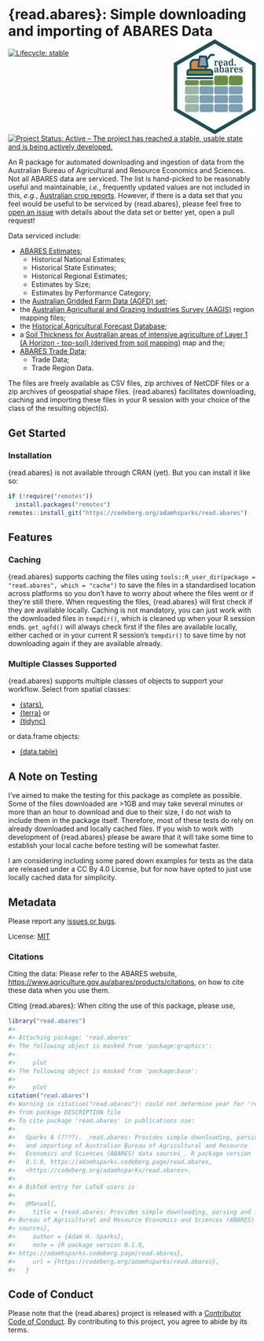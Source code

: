 
<!-- README.md is generated from README.Rmd. Please edit that file -->

# {read.abares}: Simple downloading and importing of ABARES Data <img src="man/figures/logo.png" align="right"/>

<!-- badges: start -->

[![Lifecycle:
stable](https://img.shields.io/badge/lifecycle-stable-green.svg)](https://lifecycle.r-lib.org/articles/stages.html#stable)
[![Project Status: Active – The project has reached a stable, usable
state and is being actively
developed.](https://www.repostatus.org/badges/latest/active.svg)](https://www.repostatus.org/#active)
<!-- badges: end -->

An R package for automated downloading and ingestion of data from the
Australian Bureau of Agricultural and Resource Economics and Sciences.
Not all ABARES data are serviced. The list is hand-picked to be
reasonably useful and maintainable, *i.e.*, frequently updated values
are not included in this, *e.g.*, [Australian crop
reports](https://daff.ent.sirsidynix.net.au/client/en_AU/ABARES/search/results?te=ASSET&st=PD#).
However, if there is a data set that you feel would be useful to be
serviced by {read.abares}, please feel free to [open an
issue](https://codeberg.org/adamhsparks/read.abares/issues/new) with
details about the data set or better yet, open a pull request!

Data serviced include:

- [ABARES
  Estimates](https://www.agriculture.gov.au/abares/data/farm-data-portal#data-download);
  - Historical National Estimates;
  - Historical State Estimates;
  - Historical Regional Estimates;
  - Estimates by Size;
  - Estimates by Performance Category;
- the [Australian Gridded Farm Data (AGFD)
  set](https://www.agriculture.gov.au/abares/research-topics/surveys/farm-survey-data/australian-gridded-farm-data);
- the [Australian Agricultural and Grazing Industries Survey
  (AAGIS)](https://www.agriculture.gov.au/abares/research-topics/surveys/farm-survey-data)
  region mapping files;
- the [Historical Agricultural Forecast
  Database](https://www.agriculture.gov.au/abares/research-topics/agricultural-outlook/historical-forecasts#:~:text=About%20the%20historical%20agricultural%20forecast,relevant%20to%20Australian%20agricultural%20markets);
- a [Soil Thickness for Australian areas of intensive agriculture of
  Layer 1 (A Horizon - top-soil) (derived from soil
  mapping)](https://data.agriculture.gov.au/geonetwork/srv/eng/catalog.search#/metadata/faa9f157-8e17-4b23-b6a7-37eb7920ead6)
  map and the;
- [ABARES Trade
  Data](https://www.agriculture.gov.au/abares/research-topics/trade/dashboard);
  - Trade Data;
  - Trade Region Data.

The files are freely available as CSV files, zip archives of NetCDF
files or a zip archives of geospatial shape files. {read.abares}
facilitates downloading, caching and importing these files in your R
session with your choice of the class of the resulting object(s).

## Get Started

### Installation

{read.abares} is not available through CRAN (yet). But you can install
it like so:

``` r
if (!require("remotes"))
  install.packages("remotes")
remotes::install_git("https://codeberg.org/adamhsparks/read.abares")
```

## Features

### Caching

{read.abares} supports caching the files using
`tools::R_user_dir(package = "read.abares", which = "cache")` to save
the files in a standardised location across platforms so you don’t have
to worry about where the files went or if they’re still there. When
requesting the files, {read.abares} will first check if they are
available locally. Caching is not mandatory, you can just work with the
downloaded files in `tempdir()`, which is cleaned up when your R session
ends. `get_agfd()` will always check first if the files are available
locally, either cached or in your current R session’s `tempdir()` to
save time by not downloading again if they are available already.

### Multiple Classes Supported

{read.abares} supports multiple classes of objects to support your
workflow. Select from spatial classes:

- [{stars}](https://CRAN.R-project.org/package=stars),
- [{terra}](https://CRAN.R-project.org/package=terra) or
- [{tidync}](https://CRAN.R-project.org/package=tidync)

or data.frame objects:

- [{data.table}](https://CRAN.R-project.org/package=data.table)

## A Note on Testing

I’ve aimed to make the testing for this package as complete as possible.
Some of the files downloaded are \>1GB and may take several minutes or
more than an hour to download and due to their size, I do not wish to
include them in the package itself. Therefore, most of these tests do
rely on already downloaded and locally cached files. If you wish to work
with development of {read.abares} please be aware that it will take some
time to establish your local cache before testing will be somewhat
faster.

I am considering including some pared down examples for tests as the
data are released under a CC By 4.0 License, but for now have opted to
just use locally cached data for simplicity.

## Metadata

Please report any [issues or
bugs](https://codeberg.org/adamhsparks/read.abares/issues).

License: [MIT](LICENSE.md)

### Citations

Citing the data: Please refer to the ABARES website,
<https://www.agriculture.gov.au/abares/products/citations>, on how to
cite these data when you use them.

Citing {read.abares}: When citing the use of this package, please use,

``` r
library("read.abares")
#> 
#> Attaching package: 'read.abares'
#> The following object is masked from 'package:graphics':
#> 
#>     plot
#> The following object is masked from 'package:base':
#> 
#>     plot
citation("read.abares")
#> Warning in citation("read.abares"): could not determine year for 'read.abares'
#> from package DESCRIPTION file
#> To cite package 'read.abares' in publications use:
#> 
#>   Sparks A (????). _read.abares: Provides simple downloading, parsing
#>   and importing of Australian Bureau of Agricultural and Resource
#>   Economics and Sciences (ABARES) data sources_. R package version
#>   0.1.0, https://adamhsparks.codeberg.page/read.abares,
#>   <https://codeberg.org/adamhsparks/read.abares>.
#> 
#> A BibTeX entry for LaTeX users is
#> 
#>   @Manual{,
#>     title = {read.abares: Provides simple downloading, parsing and importing of Australian
#> Bureau of Agricultural and Resource Economics and Sciences (ABARES) data
#> sources},
#>     author = {Adam H. Sparks},
#>     note = {R package version 0.1.0, 
#> https://adamhsparks.codeberg.page/read.abares},
#>     url = {https://codeberg.org/adamhsparks/read.abares},
#>   }
```

## Code of Conduct

Please note that the {read.abares} project is released with a
[Contributor Code of
Conduct](https://adamhsparks.codeberg.page/read.abares/CODE_OF_CONDUCT.html).
By contributing to this project, you agree to abide by its terms.
